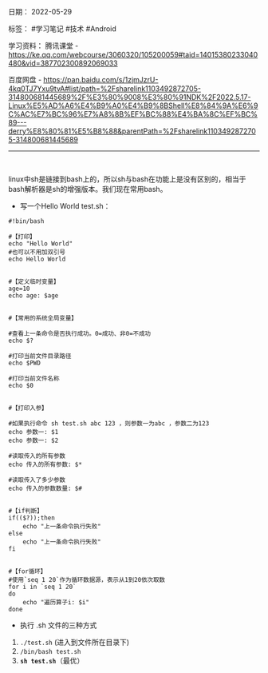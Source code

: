  日期： 2022-05-29

标签： #学习笔记 #技术 #Android 

学习资料： 
腾讯课堂 - https://ke.qq.com/webcourse/3060320/105200059#taid=14015380233040480&vid=387702300892069033

百度网盘 - https://pan.baidu.com/s/1zjmJzrU-4kq0TJ7Yxu9tvA#list/path=%2Fsharelink1103492872705-314800681445689%2F%E3%80%9008%E3%80%91NDK%2F2022.5.17-Linux%E5%AD%A6%E4%B9%A0%E4%B9%8BShell%E8%84%9A%E6%9C%AC%E7%BC%96%E7%A8%8B%EF%BC%88%E4%BA%8C%EF%BC%89---derry%E8%80%81%E5%B8%88&parentPath=%2Fsharelink1103492872705-314800681445689

---
<br>

linux中sh是链接到bash上的，所以sh与bash在功能上是没有区别的，相当于bash解析器是sh的增强版本。我们现在常用bash。

- 写一个Hello World
test.sh：
```shell
#!bin/bash

#【打印】
echo "Hello World"
#也可以不用加双引号
echo Hello World


#【定义临时变量】
age=10
echo age: $age


#【常用的系统全局变量】

#查看上一条命令是否执行成功。0=成功、非0=不成功
echo $?

#打印当前文件目录路径
echo $PWD

#打印当前文件名称
echo $0


#【打印入参】

#如果执行命令 sh test.sh abc 123 ，则参数一为abc ，参数二为123
echo 参数一: $1
echo 参数一: $2

#读取传入的所有参数
echo 传入的所有参数: $*

#读取传入了多少参数
echo 传入的参数数量: $#


#【if判断】
if(($?));then
	echo "上一条命令执行失败"
else
	echo "上一条命令执行失败"
fi


#【for循环】
#使用`seq 1 20`作为循环数据源，表示从1到20依次取数
for i in `seq 1 20`
do
	echo "遍历算子i: $i"
done 

```

- 执行 .sh 文件的三种方式
1. `./test.sh` (进入到文件所在目录下)
2. `/bin/bash test.sh`
3. **`sh test.sh`**（最优）

